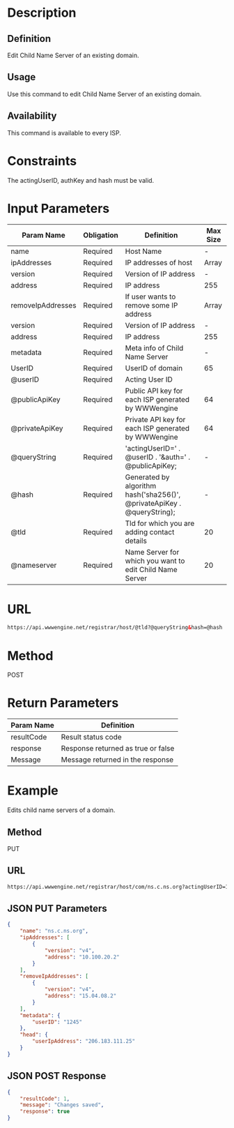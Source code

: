 Description
=============

Definition
------------
Edit Child Name Server of an existing domain.

Usage
------------
Use this command to edit Child Name Server of an existing domain.

Availability
-------------
This command is available to every ISP.

Constraints
=============

The actingUserID, authKey and hash must be valid.

Input Parameters
=================
| Param Name | Obligation | Definition | Max Size |
| ------------- | ------------- | ------------- | ------------- |
| name | Required | Host Name | - |
| ipAddresses | Required | IP addresses of host | Array |
| version | Required | Version of IP address | - |
| address | Required | IP address | 255 |
| removeIpAddresses | Required | If user wants to remove some IP address | Array |
| version | Required | Version of IP address | - |
| address | Required | IP address | 255 |
| metadata | Required | Meta info of Child Name Server | - |
| UserID | Required | UserID of domain | 65 |
| @userID | Required | Acting User ID |  |
| @publicApiKey | Required | Public API key for each ISP generated by WWWengine | 64 |
| @privateApiKey | Required | Private API key for each ISP generated by WWWengine | 64 |
| @queryString | Required | 'actingUserID=' . @userID . '&auth=' . @publicApiKey; | - |
| @hash | Required | Generated by algorithm hash('sha256()', @privateApiKey . @queryString); | - |
|	@tld	|	Required	|	Tld for which you are adding contact details	|	20	|
|	@nameserver	|	Required	|	Name Server for which you want to edit Child Name Server	|	20	|

URL
===========
```html
https://api.wwwengine.net/registrar/host/@tld?@queryString&hash=@hash
```
Method
========
POST

Return Parameters
=================
| Param Name| Definition |
| ------------- | ------------- |
| resultCode | Result status code |
| response | Response returned as true or false |
| Message | Message returned in the response |

Example
=========

Edits child name servers of a domain.

Method
----------

PUT

URL
----------

````html
https://api.wwwengine.net/registrar/host/com/ns.c.ns.org?actingUserID=1&auth=38f9c45022de9ccd105545423b77e950af7dbc5eb31660d6bf1160431513f5ae&hash=1ca9b5502935824ea5674e3d8f69663e3dcd077fab85b3810aadcf2ae3fda5d7
````

JSON PUT Parameters
---------------------

````json
{
    "name": "ns.c.ns.org",
    "ipAddresses": [
        {
            "version": "v4",
            "address": "10.100.20.2"
        }
    ],
    "removeIpAddresses": [
        {
            "version": "v4",
            "address": "15.04.08.2"
        }
    ],
    "metadata": {
        "userID": "1245"
    },
    "head": {
        "userIpAddress": "206.183.111.25"
    }
}
````

JSON POST Response
--------------------

````json
{
    "resultCode": 1,
    "message": "Changes saved",
    "response": true
}
````

